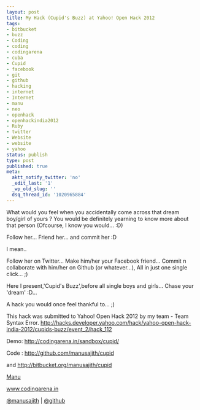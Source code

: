 ```yaml
---
layout: post
title: My Hack (Cupid's Buzz) at Yahoo! Open Hack 2012
tags:
- bitbucket
- buzz
- Coding
- coding
- codingarena
- cuba
- Cupid
- facebook
- git
- github
- hacking
- internet
- Internet
- manu
- neo
- openhack
- openhackindia2012
- Ruby
- twitter
- Website
- website
- yahoo
status: publish
type: post
published: true
meta:
  aktt_notify_twitter: 'no'
  _edit_last: '1'
  _wp_old_slug: ''
  dsq_thread_id: '1020965884'
---
```


What would you feel when you accidentally come across that dream boy/girl of yours ? You would be definitely yearning to know more about that person (Ofcourse, I know you would... :D)

Follow her... Friend her... and commit her :D

I mean..

Follow her on Twitter... Make him/her your Facebook friend... Commit n collaborate with him/her on Github (or whatever...), All in just one single click... ;)

Here I present,'Cupid's Buzz',before all single boys and girls... Chase your 'dream' :D...

A hack you would once feel thankful to... ;)

This hack was submitted to Yahoo! Open Hack 2012 by my team - Team Syntax Error.
<a href="http://hacks.developer.yahoo.com/hack/yahoo-open-hack-india-2012/cupids-buzz/event_2/hack_112">http://hacks.developer.yahoo.com/hack/yahoo-open-hack-india-2012/cupids-buzz/event_2/hack_112</a>

Demo: <a href="http://codingarena.in/sandbox/cupid/">http://codingarena.in/sandbox/cupid/</a>

Code : <a href="http://github.com/manusajith/cupid">http://github.com/manusajith/cupid</a>

and <a href="http://bitbucket.org/manusajith/cupid">http://bitbucket.org/manusajith/cupid</a>


<a href="http://facebook.com/manusajth">Manu</a>

<a href="www.codingarena.in">www.codingarena.in</a>

<a href="http://twitter.com/manusajith" title="Twitter">@manusajith</a> | <a href="http://github.com/manusajith" title="Github">@github</a>